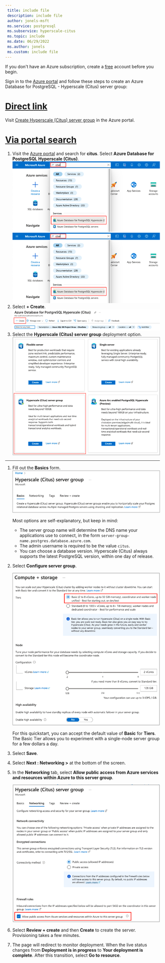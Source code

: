 ```yaml
---
 title: include file
 description: include file
 author: jonels-msft
 ms.service: postgresql
 ms.subservice: hyperscale-citus
 ms.topic: include
 ms.date: 06/29/2022
 ms.author: jonels
 ms.custom: include file
---
```


If you don't have an Azure subscription, create a
[free](https://azure.microsoft.com/free/) account before you begin.

Sign in to the [Azure portal](https://portal.azure.com) and follow these steps
to create an Azure Database for PostgreSQL - Hyperscale (Citus) server group:

# [Direct link](#tab/direct)

Visit [Create Hyperscale (Citus) server group](https://portal.azure.com/#create/Microsoft.PostgreSQLServerGroup) in the Azure portal.

# [Via portal search](#tab/portal-search)

1. Visit the [Azure portal](https://portal.azure.com/) and search for
   **citus**. Select **Azure Database for PostgreSQL Hyperscale (Citus)**.
![search for citus](media/quickstart-hyperscale-create-portal/portal-search.png)
   ![search for citus](media/quickstart-hyperscale-create-portal/portal-search.png)
2. Select **+ Create**.
   ![create button](media/quickstart-hyperscale-create-portal/create-button.png)
3. Select the **Hyperscale (Citus) server group** deployment option.
   ![deployment options](media/quickstart-hyperscale-create-portal/deployment-option.png)

---

1. Fill out the **Basics** form.
   ![basic info form](media/quickstart-hyperscale-create-portal/basics.png)

   Most options are self-explanatory, but keep in mind:

   * The server group name will determine the DNS name your
     applications use to connect, in the form
     `server-group-name.postgres.database.azure.com`.
   * The admin username is required to be the value `citus`.
   * You can choose a database version. Hyperscale (Citus) always supports the
     latest PostgreSQL version, within one day of release.

2. Select **Configure server group**.

   ![compute and storage](media/quickstart-hyperscale-create-portal/compute.png)

   For this quickstart, you can accept the default value of **Basic** for
   **Tiers**. The Basic Tier allows you to experiment with a single-node
   server group for a few dollars a day.

3. Select **Save**.

4. Select **Next : Networking >** at the bottom of the screen.
5. In the **Networking** tab, select **Allow public access from Azure services
   and resources within Azure to this server group**.

   ![networking configuration](media/quickstart-hyperscale-create-portal/networking.png)

6. Select **Review + create** and then **Create** to create the server.
   Provisioning takes a few minutes.
7. The page will redirect to monitor deployment. When the live status changes
   from **Deployment is in progress** to **Your deployment is complete**.
   After this transition, select **Go to resource**.
